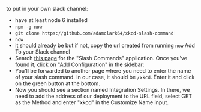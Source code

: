to put in your own slack channel:
* have at least node 6 installed
* ```npm -g now```
* ```git clone https://github.com/adamclark64/xkcd-slash-command```
* ```now```
* it should already be but if not, copy the url created from running ```now```
Add To your Slack channel
* Search [this page](https://slack.com/apps) for the "Slash Commands" application. Once you've found it, click on "Add Configuration" in the sidebar:
* You'll be forwarded to another page where you need to enter the name of your slash command. In our case, it should be ```/xkcd```. Enter it and click on the green button at the bottom.
* Now you should see a section named Integration Settings. In there, we need to add the address of our deployment to the URL field, select GET as the Method and enter "xkcd" in the Customize Name input.

